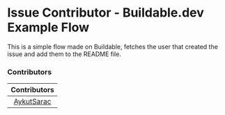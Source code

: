 # Issue Contributor - Buildable.dev Example Flow 
This is a simple flow made on Buildable, fetches the user that created the issue and add them to the README file.

### Contributors

| Contributors |
| :---: |
| [AykutSarac](https://github.com/AykutSarac) |
